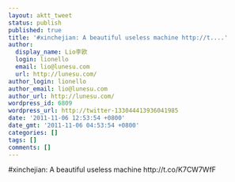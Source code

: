 ```yaml
---
layout: aktt_tweet
status: publish
published: true
title: '#xinchejian: A beautiful useless machine http://t....'
author:
  display_name: Lio李欧
  login: lionello
  email: lio@lunesu.com
  url: http://lunesu.com/
author_login: lionello
author_email: lio@lunesu.com
author_url: http://lunesu.com/
wordpress_id: 6809
wordpress_url: http://twitter-133044413936041985
date: '2011-11-06 12:53:54 +0800'
date_gmt: '2011-11-06 04:53:54 +0800'
categories: []
tags: []
comments: []
---
```

<p>#xinchejian: A beautiful useless machine http://t.co/K7CW7WfF</p>
